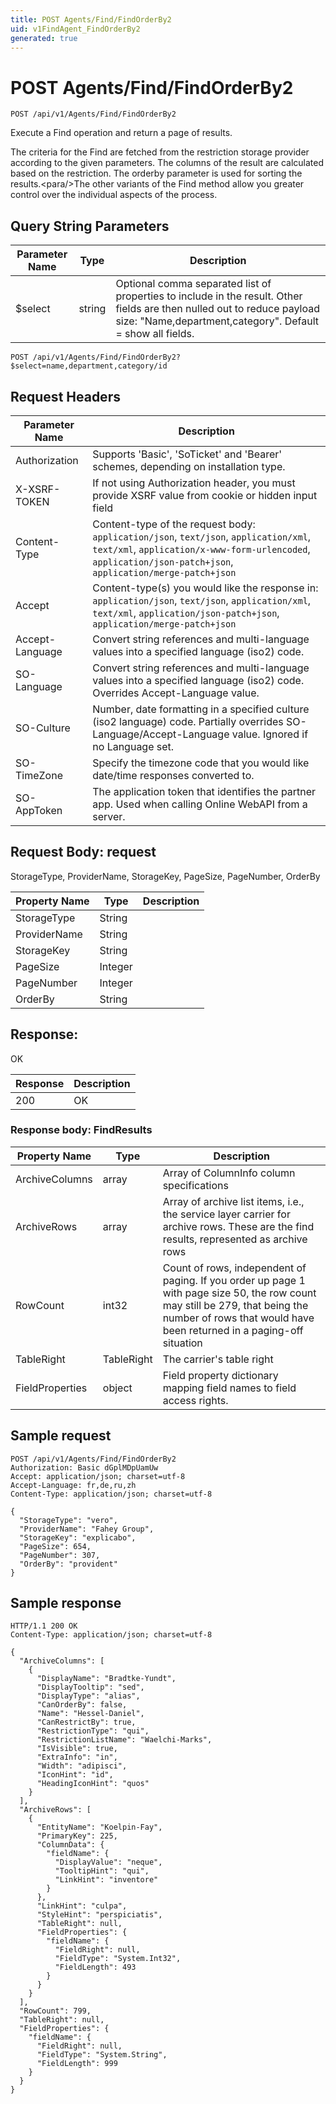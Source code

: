 ```yaml
---
title: POST Agents/Find/FindOrderBy2
uid: v1FindAgent_FindOrderBy2
generated: true
---
```


# POST Agents/Find/FindOrderBy2

```http
POST /api/v1/Agents/Find/FindOrderBy2
```

Execute a Find operation and return a page of results.


The criteria for the Find are fetched from the restriction storage provider according to the given parameters. The columns of the result are calculated based on the restriction. The orderby parameter is used for sorting the results.&lt;para/&gt;The other variants of the Find method allow you greater control over the individual aspects of the process.






## Query String Parameters

| Parameter Name | Type |  Description |
|----------------|------|--------------|
| $select | string |  Optional comma separated list of properties to include in the result. Other fields are then nulled out to reduce payload size: "Name,department,category". Default = show all fields. |

```http
POST /api/v1/Agents/Find/FindOrderBy2?$select=name,department,category/id
```


## Request Headers

| Parameter Name | Description |
|----------------|-------------|
| Authorization  | Supports 'Basic', 'SoTicket' and 'Bearer' schemes, depending on installation type. |
| X-XSRF-TOKEN   | If not using Authorization header, you must provide XSRF value from cookie or hidden input field |
| Content-Type | Content-type of the request body: `application/json`, `text/json`, `application/xml`, `text/xml`, `application/x-www-form-urlencoded`, `application/json-patch+json`, `application/merge-patch+json` |
| Accept         | Content-type(s) you would like the response in: `application/json`, `text/json`, `application/xml`, `text/xml`, `application/json-patch+json`, `application/merge-patch+json` |
| Accept-Language | Convert string references and multi-language values into a specified language (iso2) code. |
| SO-Language | Convert string references and multi-language values into a specified language (iso2) code. Overrides Accept-Language value. |
| SO-Culture | Number, date formatting in a specified culture (iso2 language) code. Partially overrides SO-Language/Accept-Language value. Ignored if no Language set. |
| SO-TimeZone | Specify the timezone code that you would like date/time responses converted to. |
| SO-AppToken | The application token that identifies the partner app. Used when calling Online WebAPI from a server. |

## Request Body: request 

StorageType, ProviderName, StorageKey, PageSize, PageNumber, OrderBy 

| Property Name | Type |  Description |
|----------------|------|--------------|
| StorageType | String |  |
| ProviderName | String |  |
| StorageKey | String |  |
| PageSize | Integer |  |
| PageNumber | Integer |  |
| OrderBy | String |  |

## Response:

OK

| Response | Description |
|----------------|-------------|
| 200 | OK |

### Response body: FindResults

| Property Name | Type |  Description |
|----------------|------|--------------|
| ArchiveColumns | array | Array of ColumnInfo column specifications |
| ArchiveRows | array | Array of archive list items, i.e., the service layer carrier for archive rows. These are the find results, represented as archive rows |
| RowCount | int32 | Count of rows, independent of paging. If you order up page 1 with page size 50, the row count may still be 279, that being the number of rows that would have been returned in a  paging-off situation |
| TableRight | TableRight | The carrier's table right |
| FieldProperties | object | Field property dictionary mapping field names to field access rights. |

## Sample request

```http!
POST /api/v1/Agents/Find/FindOrderBy2
Authorization: Basic dGplMDpUamUw
Accept: application/json; charset=utf-8
Accept-Language: fr,de,ru,zh
Content-Type: application/json; charset=utf-8

{
  "StorageType": "vero",
  "ProviderName": "Fahey Group",
  "StorageKey": "explicabo",
  "PageSize": 654,
  "PageNumber": 307,
  "OrderBy": "provident"
}
```

## Sample response

```http_
HTTP/1.1 200 OK
Content-Type: application/json; charset=utf-8

{
  "ArchiveColumns": [
    {
      "DisplayName": "Bradtke-Yundt",
      "DisplayTooltip": "sed",
      "DisplayType": "alias",
      "CanOrderBy": false,
      "Name": "Hessel-Daniel",
      "CanRestrictBy": true,
      "RestrictionType": "qui",
      "RestrictionListName": "Waelchi-Marks",
      "IsVisible": true,
      "ExtraInfo": "in",
      "Width": "adipisci",
      "IconHint": "id",
      "HeadingIconHint": "quos"
    }
  ],
  "ArchiveRows": [
    {
      "EntityName": "Koelpin-Fay",
      "PrimaryKey": 225,
      "ColumnData": {
        "fieldName": {
          "DisplayValue": "neque",
          "TooltipHint": "qui",
          "LinkHint": "inventore"
        }
      },
      "LinkHint": "culpa",
      "StyleHint": "perspiciatis",
      "TableRight": null,
      "FieldProperties": {
        "fieldName": {
          "FieldRight": null,
          "FieldType": "System.Int32",
          "FieldLength": 493
        }
      }
    }
  ],
  "RowCount": 799,
  "TableRight": null,
  "FieldProperties": {
    "fieldName": {
      "FieldRight": null,
      "FieldType": "System.String",
      "FieldLength": 999
    }
  }
}
```